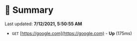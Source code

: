 # 📖 Summary
Last updated: **7/12/2021, 5:50:55 AM**

- `GET` [https://google.com](https://google.com) - **Up** (175ms)
